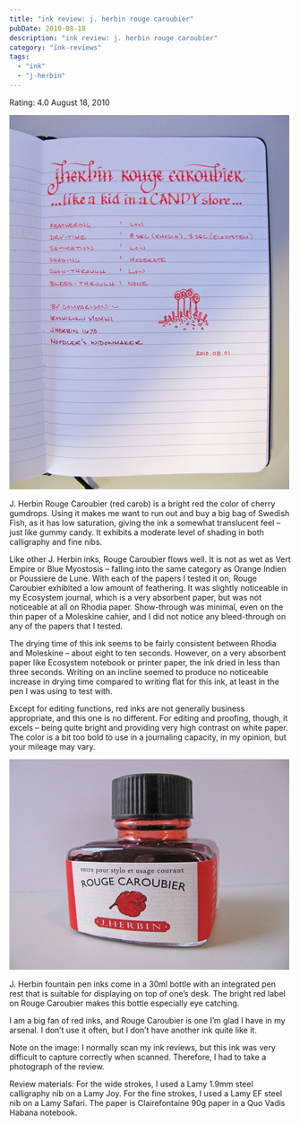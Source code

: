 ```yaml
---
title: "ink review: j. herbin rouge caroubier"
pubDate: 2010-08-18
description: "ink review: j. herbin rouge caroubier"
category: "ink-reviews"
tags:
  - "ink"
  - "j-herbin"
---
```


Rating: 4.0
August 18, 2010

![](j-herbin-rouge-caroubier.jpg)

J. Herbin Rouge Caroubier (red carob) is a bright red the color of cherry gumdrops. Using it makes me want to run out and buy a big bag of Swedish Fish, as it has low saturation, giving the ink a somewhat translucent feel – just like gummy candy. It exhibits a moderate level of shading in both calligraphy and fine nibs.

Like other J. Herbin inks, Rouge Caroubier flows well. It is not as wet as Vert Empire or Blue Myostosis – falling into the same category as Orange Indien or Poussiere de Lune. With each of the papers I tested it on, Rouge Caroubier exhibited a low amount of feathering. It was slightly noticeable in my Ecosystem journal, which is a very absorbent paper, but was not noticeable at all on Rhodia paper. Show-through was minimal, even on the thin paper of a Moleskine cahier, and I did not notice any bleed-through on any of the papers that I tested.

The drying time of this ink seems to be fairly consistent between Rhodia and Moleskine – about eight to ten seconds. However, on a very absorbent paper like Ecosystem notebook or printer paper, the ink dried in less than three seconds. Writing on an incline seemed to produce no noticeable increase in drying time compared to writing flat for this ink, at least in the pen I was using to test with.

Except for editing functions, red inks are not generally business appropriate, and this one is no different. For editing and proofing, though, it excels – being quite bright and providing very high contrast on white paper. The color is a bit too bold to use in a journaling capacity, in my opinion, but your mileage may vary.

![](j-herbin-rouge-caroubier-bottle.jpg)

J. Herbin fountain pen inks come in a 30ml bottle with an integrated pen rest that is suitable for displaying on top of one’s desk. The bright red label on Rouge Caroubier makes this bottle especially eye catching.

I am a big fan of red inks, and Rouge Caroubier is one I’m glad I have in my arsenal. I don’t use it often, but I don’t have another ink quite like it.

Note on the image: I normally scan my ink reviews, but this ink was very difficult to capture correctly when scanned. Therefore, I had to take a photograph of the review.

Review materials: For the wide strokes, I used a Lamy 1.9mm steel calligraphy nib on a Lamy Joy. For the fine strokes, I used a Lamy EF steel nib on a Lamy Safari. The paper is Clairefontaine 90g paper in a Quo Vadis Habana notebook.
